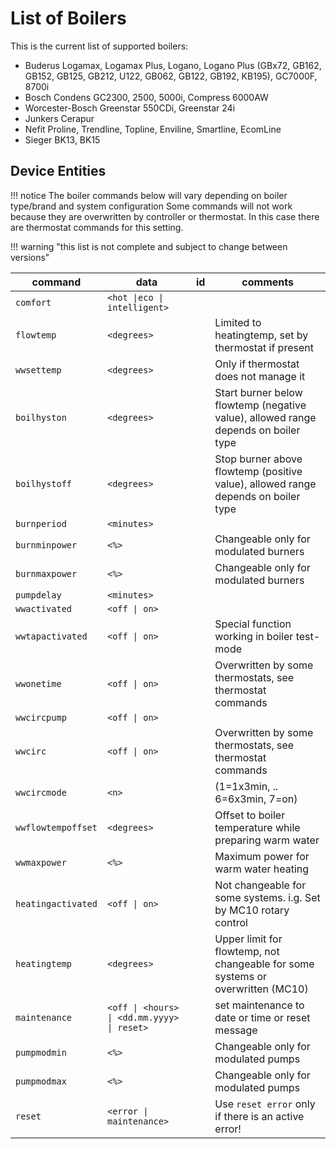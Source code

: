 # List of Boilers

This is the current list of supported boilers:

- Buderus Logamax, Logamax Plus, Logano, Logano Plus (GBx72, GB162, GB152, GB125, GB212, U122, GB062, GB122, GB192, KB195), GC7000F, 8700i
- Bosch Condens GC2300, 2500, 5000i, Compress 6000AW
- Worcester-Bosch Greenstar 550CDi, Greenstar 24i
- Junkers Cerapur
- Nefit Proline, Trendline, Topline, Enviline, Smartline, EcomLine
- Sieger BK13, BK15

## Device Entities

<!-- prettier-ignore -->
!!! notice
    The boiler commands below will vary depending on boiler type/brand and system configuration Some commands will not work because they are overwritten by controller or thermostat. In this case there are thermostat commands for this setting.

<!-- prettier-ignore -->
!!! warning "this list is not complete and subject to change between versions"

<!-- prettier-ignore -->
| command | data | id  | comments |
| - | - | - | - |
| `comfort` | `<hot \|eco \| intelligent>` | | |
| `flowtemp` | `<degrees>` | | Limited to heatingtemp, set by thermostat if present |
| `wwsettemp` | `<degrees>` | | Only if thermostat does not manage it |
| `boilhyston` | `<degrees>` | | Start burner below flowtemp (negative value), allowed range depends on boiler type |
| `boilhystoff` | `<degrees>` | | Stop burner above flowtemp (positive value), allowed range depends on boiler type |
| `burnperiod` | `<minutes>` | | |
| `burnminpower` | `<%>` | | Changeable only for modulated burners |
| `burnmaxpower` | `<%>` | | Changeable only for modulated burners |
| `pumpdelay` | `<minutes>` | | |
| `wwactivated` | `<off \| on>` | | |
| `wwtapactivated` | `<off \| on>` | | Special function working in boiler test-mode |
| `wwonetime` | `<off \| on>` | | Overwritten by some thermostats, see thermostat commands |
| `wwcircpump` | `<off \| on>` | | |
| `wwcirc` | `<off \| on>` | | Overwritten by some thermostats, see thermostat commands |
| `wwcircmode` | `<n>` | | (1=1x3min, .. 6=6x3min, 7=on) |
| `wwflowtempoffset` | `<degrees>` | | Offset to boiler temperature while preparing warm water |
| `wwmaxpower` | `<%>` | | Maximum power for warm water heating |
| `heatingactivated` | `<off \| on>` | | Not changeable for some systems. i.g. Set by MC10 rotary control |
| `heatingtemp` | `<degrees>` | | Upper limit for flowtemp, not changeable for some systems or overwritten (MC10) |
| `maintenance` | `<off \| <hours> \| <dd.mm.yyyy> \| reset>` | | set maintenance to date or time or reset message |
| `pumpmodmin` | `<%>` | | Changeable only for modulated pumps |
| `pumpmodmax` | `<%>` | | Changeable only for modulated pumps |
| `reset` | `<error \| maintenance>` | | Use `reset error` only if there is an active error! |
